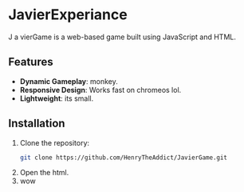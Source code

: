# JavierExperiance
J a vierGame is a web-based game built using JavaScript and HTML.

## Features
- **Dynamic Gameplay**: monkey.
- **Responsive Design**: Works fast on chromeos lol.
- **Lightweight**: its small.

## Installation
1. Clone the repository:
   ```bash
   git clone https://github.com/HenryTheAddict/JavierGame.git
2. Open the html.
3. wow
